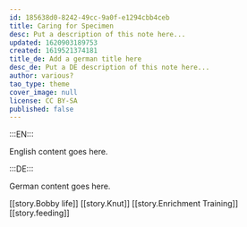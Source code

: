 ```yaml
---
id: 185638d0-8242-49cc-9a0f-e1294cbb4ceb
title: Caring for Specimen
desc: Put a description of this note here...
updated: 1620903189753
created: 1619521374181
title_de: Add a german title here
desc_de: Put a DE description of this note here...
author: various?
tao_type: theme
cover_image: null
license: CC BY-SA
published: false
---
```


:::EN:::

English content goes here.

:::DE:::

German content goes here.

[[story.Bobby life]]
[[story.Knut]]
[[story.Enrichment Training]]
[[story.feeding]]